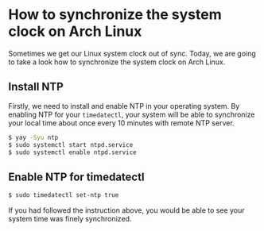 # How to synchronize the system clock on Arch Linux

Sometimes we get our Linux system clock out of sync. Today, we are going to take a look how to synchronize the system clock on Arch Linux.
<!--more-->
## Install NTP
Firstly, we need to install and enable NTP in your operating system. By enabling NTP for your `timedatectl`, your system will be able to synchronize your local time about once every 10 minutes with remote NTP server.
```zsh
$ yay -Syu ntp
$ sudo systemctl start ntpd.service
$ sudo systemctl enable ntpd.service
```

## Enable NTP for timedatectl
```zsh
$ sudo timedatectl set-ntp true
```

If you had followed the instruction above, you would be able to see your system time was finely synchronized.
